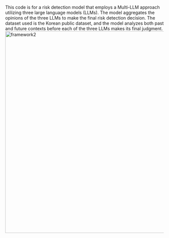 This code is for a risk detection model that employs a Multi-LLM approach utilizing three large language models (LLMs). The model aggregates the opinions of the three LLMs to make the final risk detection decision. The dataset used is the Korean public dataset, and the model analyzes both past and future contexts before each of the three LLMs makes its final judgment.
<img width="1738" height="643" alt="framework2" src="https://github.com/user-attachments/assets/a5232154-a22a-4f07-91ec-40b806164755" />
